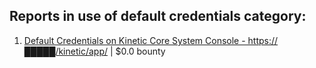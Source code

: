 ## Reports in use of default credentials category:
1. [Default Credentials on Kinetic Core System Console - https://█████/kinetic/app/](https://hackerone.com/reports/1938693) | $0.0 bounty